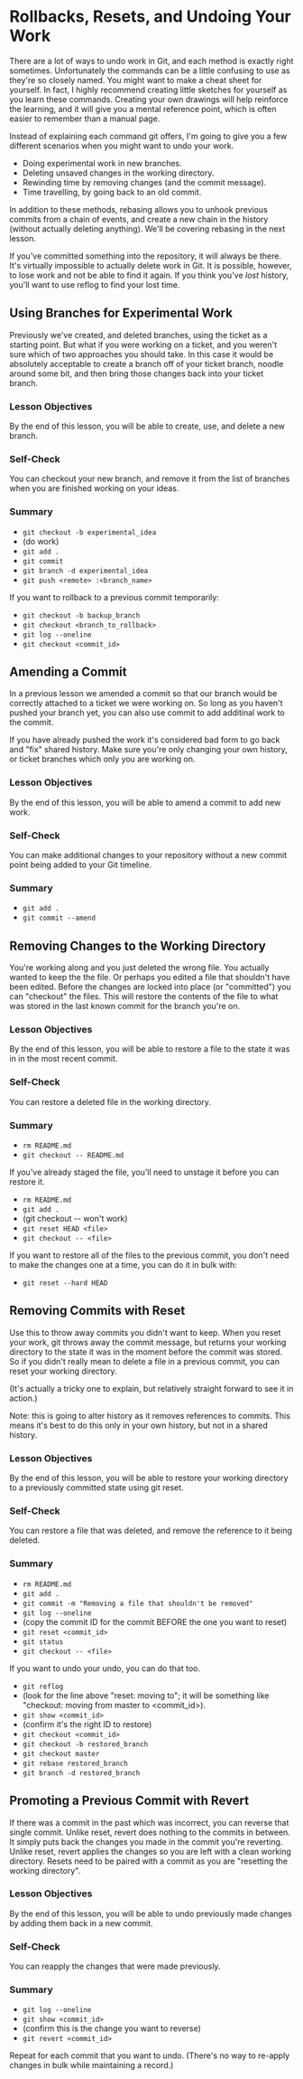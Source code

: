 # Rollbacks, Resets, and Undoing Your Work

There are a lot of ways to undo work in Git, and each method is
exactly right sometimes. Unfortunately the commands can be a little
confusing to use as they're so closely named. You might want to make
a cheat sheet for yourself. In fact, I highly recommend creating
little sketches for yourself as you learn these commands. Creating
your own drawings will help reinforce the learning, and it will give
you a mental reference point, which is often easier to remember than
a manual page.

Instead of explaining each command git offers, I'm going to give you
a few different scenarios when you might want to undo your work.

- Doing experimental work in new branches.
- Deleting unsaved changes in the working directory.
- Rewinding time by removing changes (and the commit message).
- Time travelling, by going back to an old commit.

In addition to these methods, rebasing allows you to unhook previous
commits from a chain of events, and create a new chain in the
history (without actually deleting anything). We'll be covering
rebasing in the next lesson.

If you've committed something into the repository, it will always be
there. It's virtually impossible to actually delete work in Git. It
is possible, however, to lose work and not be able to find it again.
If you think you've *lost* history, you'll want to use reflog to
find your lost time.

## Using Branches for Experimental Work

Previously we've created, and deleted branches, using the ticket as
a starting point. But what if you were working on a ticket, and you
weren't sure which of two approaches you should take. In this case
it would be absolutely acceptable to create a branch off of your
ticket branch, noodle around some bit, and then bring those changes
back into your ticket branch.

### Lesson Objectives

By the end of this lesson, you will be able to create, use, and
delete a new branch.

### Self-Check

You can checkout your new branch, and remove it from the list of
branches when you are finished working on your ideas.

### Summary

- `git checkout -b experimental_idea`
- (do work)
- `git add .`
- `git commit`
- `git branch -d experimental_idea`
- `git push <remote> :<branch_name>`

If you want to rollback to a previous commit temporarily:

- `git checkout -b backup_branch`
- `git checkout <branch_to_rollback>`
- `git log --oneline`
- `git checkout <commit_id>`

## Amending a Commit

In a previous lesson we amended a commit so that our branch would be
correctly attached to a ticket we were working on. So long as you
haven't pushed your branch yet, you can also use commit to add
additinal work to the commit.

If you have already pushed the work it's considered bad form to go
back and "fix" shared history. Make sure you're only changing your
own history, or ticket branches which only you are working on.

### Lesson Objectives

By the end of this lesson, you will be able to amend a commit to add
new work.

### Self-Check

You can make additional changes to your repository without a new
commit point being added to your Git timeline.

### Summary

- `git add .`
- `git commit --amend`

## Removing Changes to the Working Directory

You're working along and you just deleted the wrong file. You
actually wanted to keep the the file. Or perhaps you edited a file
that shouldn't have been edited. Before the changes are locked into
place (or "committed") you can "checkout" the files. This will
restore the contents of the file to what was stored in the
last known commit for the branch you're on.

### Lesson Objectives

By the end of this lesson, you will be able to restore a file to the
state it was in in the most recent commit.

### Self-Check

You can restore a deleted file in the working directory.

### Summary

- `rm README.md`
- `git checkout -- README.md`

If you've already staged the file, you'll need to unstage it before
you can restore it.

- `rm README.md`
- `git add .`
- (git checkout -- <file> won't work)
- `git reset HEAD <file>`
- `git checkout -- <file>`

If you want to restore all of the files to the previous commit, you
don't need to make the changes one at a time, you can do it in bulk
with:

- `git reset --hard HEAD`

## Removing Commits with Reset

Use this to throw away commits you didn't want to keep. When you
reset your work, git throws away the commit message, but returns
your working directory to the state it was in the moment before the
commit was stored. So if you didn't really mean to delete a file in
a previous commit, you can reset your working directory.

(It's actually a tricky one to explain, but relatively straight
forward to see it in action.)

Note: this is going to alter history as it removes references to
commits. This means it's best to do this only in your own history,
but not in a shared history.

### Lesson Objectives

By the end of this lesson, you will be able to restore your working
directory to a previously committed state using git reset.

### Self-Check

You can restore a file that was deleted, and remove the reference to
it being deleted.

### Summary

- `rm README.md`
- `git add .`
- `git commit -m "Removing a file that shouldn't be removed"`
- `git log --oneline`
- (copy the commit ID for the commit BEFORE the one you want to
  reset)
- `git reset <commit_id>`
- `git status`
- `git checkout -- <file>`

If you want to undo your undo, you can do that too.

- `git reflog`
- (look for the line above "reset: moving to"; it will be something
  like "checkout: moving from master to <commit_id>).
- `git show <commit_id>`
- (confirm it's the right ID to restore)
- `git checkout <commit_id>`
- `git checkout -b restored_branch`
- `git checkout master`
- `git rebase restored_branch`
- `git branch -d restored_branch`


## Promoting a Previous Commit with Revert

If there was a commit in the past which was incorrect, you can
reverse that single commit. Unlike reset, revert does nothing to the
commits in between. It simply puts back the changes you made in the
commit you're reverting. Unlike reset, revert applies the changes so
you are left with a clean working directory. Resets need to be
paired with a commit as you are "resetting the working directory".

### Lesson Objectives

By the end of this lesson, you will be able to undo previously made
changes by adding them back in a new commit.

### Self-Check

You can reapply the changes that were made previously.

### Summary

- `git log --oneline`
- `git show <commit_id>`
- (confirm this is the change you want to reverse)
- `git revert <commit_id>`

Repeat for each commit that you want to undo. (There's no way to
re-apply changes in bulk while maintaining a record.)
